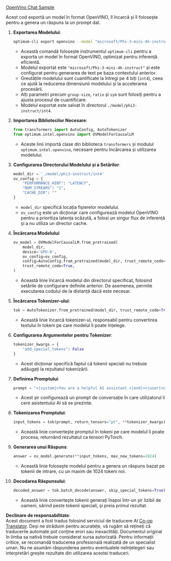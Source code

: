 <!--
CO_OP_TRANSLATOR_METADATA:
{
  "original_hash": "a2a54312eea82ac654fb0f6d39b1f772",
  "translation_date": "2025-07-16T23:07:17+00:00",
  "source_file": "md/02.Application/01.TextAndChat/Phi3/E2E_OpenVino_Chat.md",
  "language_code": "ro"
}
-->
[OpenVino Chat Sample](../../../../../../code/06.E2E/E2E_OpenVino_Chat_Phi3-instruct.ipynb)

Acest cod exportă un model în format OpenVINO, îl încarcă și îl folosește pentru a genera un răspuns la un prompt dat.

1. **Exportarea Modelului**:  
   ```bash
   optimum-cli export openvino --model "microsoft/Phi-3-mini-4k-instruct" --task text-generation-with-past --weight-format int4 --group-size 128 --ratio 0.6 --sym --trust-remote-code ./model/phi3-instruct/int4
   ```  
   - Această comandă folosește instrumentul `optimum-cli` pentru a exporta un model în format OpenVINO, optimizat pentru inferență eficientă.  
   - Modelul exportat este `"microsoft/Phi-3-mini-4k-instruct"` și este configurat pentru generarea de text pe baza contextului anterior.  
   - Greutățile modelului sunt cuantificate la întregi pe 4 biți (`int4`), ceea ce ajută la reducerea dimensiunii modelului și la accelerarea procesării.  
   - Alți parametri precum `group-size`, `ratio` și `sym` sunt folosiți pentru a ajusta procesul de cuantificare.  
   - Modelul exportat este salvat în directorul `./model/phi3-instruct/int4`.

2. **Importarea Bibliotecilor Necesare**:  
   ```python
   from transformers import AutoConfig, AutoTokenizer
   from optimum.intel.openvino import OVModelForCausalLM
   ```  
   - Aceste linii importă clase din biblioteca `transformers` și modulul `optimum.intel.openvino`, necesare pentru încărcarea și utilizarea modelului.

3. **Configurarea Directorului Modelului și a Setărilor**:  
   ```python
   model_dir = './model/phi3-instruct/int4'
   ov_config = {
       "PERFORMANCE_HINT": "LATENCY",
       "NUM_STREAMS": "1",
       "CACHE_DIR": ""
   }
   ```  
   - `model_dir` specifică locația fișierelor modelului.  
   - `ov_config` este un dicționar care configurează modelul OpenVINO pentru a prioritiza latența scăzută, a folosi un singur flux de inferență și a nu utiliza un director cache.

4. **Încărcarea Modelului**:  
   ```python
   ov_model = OVModelForCausalLM.from_pretrained(
       model_dir,
       device='GPU.0',
       ov_config=ov_config,
       config=AutoConfig.from_pretrained(model_dir, trust_remote_code=True),
       trust_remote_code=True,
   )
   ```  
   - Această linie încarcă modelul din directorul specificat, folosind setările de configurare definite anterior. De asemenea, permite executarea codului de la distanță dacă este necesar.

5. **Încărcarea Tokenizer-ului**:  
   ```python
   tok = AutoTokenizer.from_pretrained(model_dir, trust_remote_code=True)
   ```  
   - Această linie încarcă tokenizer-ul, responsabil pentru convertirea textului în tokeni pe care modelul îi poate înțelege.

6. **Configurarea Argumentelor pentru Tokenizer**:  
   ```python
   tokenizer_kwargs = {
       "add_special_tokens": False
   }
   ```  
   - Acest dicționar specifică faptul că tokenii speciali nu trebuie adăugați la rezultatul tokenizării.

7. **Definirea Promptului**:  
   ```python
   prompt = "<|system|>You are a helpful AI assistant.<|end|><|user|>can you introduce yourself?<|end|><|assistant|>"
   ```  
   - Acest șir configurează un prompt de conversație în care utilizatorul îi cere asistentului AI să se prezinte.

8. **Tokenizarea Promptului**:  
   ```python
   input_tokens = tok(prompt, return_tensors="pt", **tokenizer_kwargs)
   ```  
   - Această linie convertește promptul în tokeni pe care modelul îi poate procesa, returnând rezultatul ca tensori PyTorch.

9. **Generarea unui Răspuns**:  
   ```python
   answer = ov_model.generate(**input_tokens, max_new_tokens=1024)
   ```  
   - Această linie folosește modelul pentru a genera un răspuns bazat pe tokenii de intrare, cu un maxim de 1024 tokeni noi.

10. **Decodarea Răspunsului**:  
    ```python
    decoded_answer = tok.batch_decode(answer, skip_special_tokens=True)[0]
    ```  
    - Această linie convertește tokenii generați înapoi într-un șir lizibil de oameni, sărind peste tokenii speciali, și preia primul rezultat.

**Declinare de responsabilitate**:  
Acest document a fost tradus folosind serviciul de traducere AI [Co-op Translator](https://github.com/Azure/co-op-translator). Deși ne străduim pentru acuratețe, vă rugăm să rețineți că traducerile automate pot conține erori sau inexactități. Documentul original în limba sa nativă trebuie considerat sursa autorizată. Pentru informații critice, se recomandă traducerea profesională realizată de un specialist uman. Nu ne asumăm răspunderea pentru eventualele neînțelegeri sau interpretări greșite rezultate din utilizarea acestei traduceri.